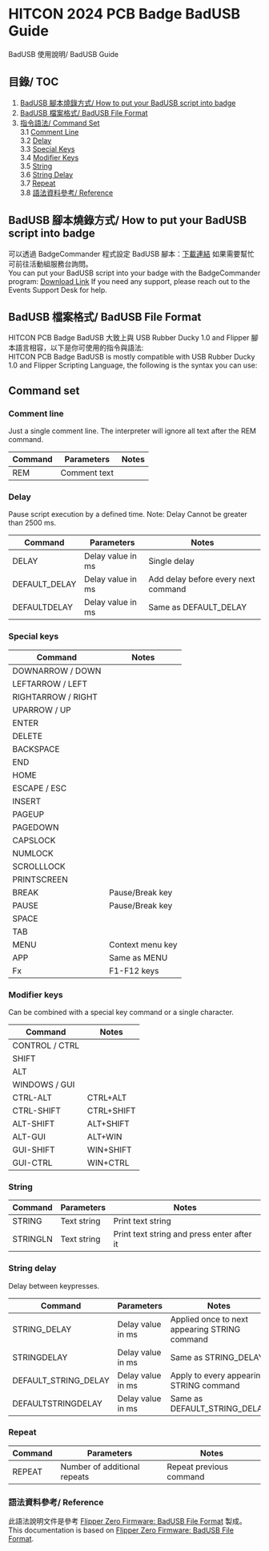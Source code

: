 # HITCON 2024 PCB Badge BadUSB Guide
BadUSB 使用說明/ BadUSB Guide

## 目錄/ TOC

1. [BadUSB 腳本燒錄方式/ How to put your BadUSB script into badge](#badusb-腳本燒錄方式-how-to-put-your-badusb-script-into-badge)  
2. [BadUSB 檔案格式/ BadUSB File Format](#badusb-檔案格式-badusb-file-format)  
3. [指令語法/ Command Set](#command-set)  
   3.1 [Comment Line](#comment-line)  
   3.2 [Delay](#delay)  
   3.3 [Special Keys](#special-keys)  
   3.4 [Modifier Keys](#modifier-keys)  
   3.5 [String](#string)  
   3.6 [String Delay](#string-delay)  
   3.7 [Repeat](#repeat)  
   3.8 [語法資料參考/ Reference](#語法資料參考-reference)  

## BadUSB 腳本燒錄方式/ How to put your BadUSB script into badge

可以透過 BadgeCommander 程式設定 BadUSB 腳本：[下載連結](https://github.com/john0312/hitcon-pcb-badge/releases/)
如果需要幫忙可前往活動組服務台詢問。  
You can put your BadUSB script into your badge with the BadgeCommander program: [Download Link](https://github.com/john0312/hitcon-pcb-badge/releases/)
If you need any support, please reach out to the Events Support Desk for help.  

## BadUSB 檔案格式/ BadUSB File Format

HITCON PCB Badge BadUSB 大致上與 USB Rubber Ducky 1.0 and Flipper 腳本語言相容，以下是你可使用的指令與語法:  
HITCON PCB Badge BadUSB is mostly compatible with USB Rubber Ducky 1.0 and Flipper Scripting Language, the following is the syntax you can use:  

## Command set

### Comment line
Just a single comment line. The interpreter will ignore all text after the REM command.

| Command | Parameters    | Notes |
|---------|---------------|-------|
| REM     | Comment text   |       |

### Delay
Pause script execution by a defined time.
Note: Delay Cannot be greater than 2500 ms.

| Command        | Parameters         | Notes                          |
|----------------|--------------------|--------------------------------|
| DELAY          | Delay value in ms  | Single delay                   |
| DEFAULT_DELAY  | Delay value in ms  | Add delay before every next command |
| DEFAULTDELAY   | Delay value in ms  | Same as DEFAULT_DELAY          |

### Special keys

| Command         | Notes             |
|-----------------|-------------------|
| DOWNARROW / DOWN|                   |
| LEFTARROW / LEFT|                   |
| RIGHTARROW / RIGHT|                 |
| UPARROW / UP    |                   |
| ENTER           |                   |
| DELETE          |                   |
| BACKSPACE       |                   |
| END             |                   |
| HOME            |                   |
| ESCAPE / ESC    |                   |
| INSERT          |                   |
| PAGEUP          |                   |
| PAGEDOWN        |                   |
| CAPSLOCK        |                   |
| NUMLOCK         |                   |
| SCROLLLOCK      |                   |
| PRINTSCREEN     |                   |
| BREAK           | Pause/Break key   |
| PAUSE           | Pause/Break key   |
| SPACE           |                   |
| TAB             |                   |
| MENU            | Context menu key  |
| APP             | Same as MENU      |
| Fx              | F1-F12 keys       |

### Modifier keys
Can be combined with a special key command or a single character.

| Command        | Notes              |
|----------------|--------------------|
| CONTROL / CTRL |                    |
| SHIFT          |                    |
| ALT            |                    |
| WINDOWS / GUI  |                    |
| CTRL-ALT       | CTRL+ALT           |
| CTRL-SHIFT     | CTRL+SHIFT         |
| ALT-SHIFT      | ALT+SHIFT          |
| ALT-GUI        | ALT+WIN            |
| GUI-SHIFT      | WIN+SHIFT          |
| GUI-CTRL       | WIN+CTRL           |

### String

| Command  | Parameters  | Notes                  |
|----------|-------------|------------------------|
| STRING   | Text string | Print text string       |
| STRINGLN | Text string | Print text string and press enter after it |

### String delay
Delay between keypresses.

| Command            | Parameters         | Notes                                      |
|--------------------|--------------------|--------------------------------------------|
| STRING_DELAY       | Delay value in ms  | Applied once to next appearing STRING command |
| STRINGDELAY        | Delay value in ms  | Same as STRING_DELAY                       |
| DEFAULT_STRING_DELAY | Delay value in ms  | Apply to every appearing STRING command     |
| DEFAULTSTRINGDELAY | Delay value in ms  | Same as DEFAULT_STRING_DELAY               |

### Repeat

| Command | Parameters               | Notes                      |
|---------|--------------------------|----------------------------|
| REPEAT  | Number of additional repeats | Repeat previous command     |

### 語法資料參考/ Reference
此語法說明文件是參考 [Flipper Zero Firmware: BadUSB File Format](https://developer.flipper.net/flipperzero/doxygen/badusb_file_format.html) 製成。  
This documentation is based on [Flipper Zero Firmware: BadUSB File Format](https://developer.flipper.net/flipperzero/doxygen/badusb_file_format.html).  
